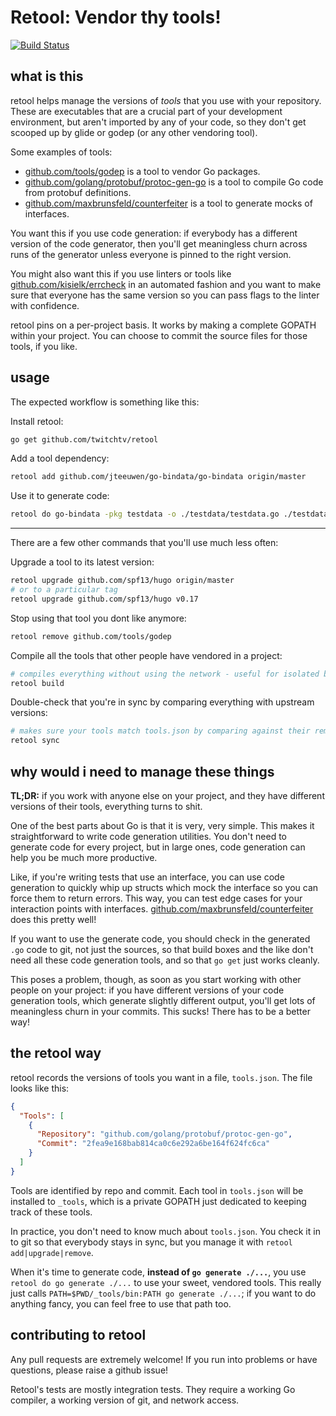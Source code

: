 # Retool: Vendor thy tools! #

[![Build Status](https://travis-ci.org/twitchtv/retool.svg?branch=master)](https://travis-ci.org/twitchtv/retool)

## what is this ##

retool helps manage the versions of _tools_ that you use with your
repository. These are executables that are a crucial part of your
development environment, but aren't imported by any of your code, so
they don't get scooped up by glide or godep (or any other vendoring
tool).

Some examples of tools:

 - [github.com/tools/godep](github.com/tools/godep) is a tool to
   vendor Go packages.
 - [github.com/golang/protobuf/protoc-gen-go](https://github.com/golang/protobuf/protoc-gen-go)
   is a tool to compile Go code from protobuf definitions.
 - [github.com/maxbrunsfeld/counterfeiter](https://github.com/maxbrunsfeld/counterfeiter)
   is a tool to generate mocks of interfaces.

You want this if you use code generation: if everybody has a different
version of the code generator, then you'll get meaningless churn across
runs of the generator unless everyone is pinned to the right version.

You might also want this if you use linters or tools like
[github.com/kisielk/errcheck](https://github.com/kisielk/errcheck) in an
automated fashion and you want to make sure that everyone has the same
version so you can pass flags to the linter with confidence.

retool pins on a per-project basis. It works by making a complete GOPATH
within your project. You can choose to commit the source files for those
tools, if you like.

## usage ##

The expected workflow is something like this:

Install retool:
```sh
go get github.com/twitchtv/retool
```

Add a tool dependency:
```sh
retool add github.com/jteeuwen/go-bindata/go-bindata origin/master
```

Use it to generate code:
```sh
retool do go-bindata -pkg testdata -o ./testdata/testdata.go ./testdata/data.json
```

---

There are a few other commands that you'll use much less often:

Upgrade a tool to its latest version:
```sh
retool upgrade github.com/spf13/hugo origin/master
# or to a particular tag
retool upgrade github.com/spf13/hugo v0.17
```

Stop using that tool you dont like anymore:
```sh
retool remove github.com/tools/godep
```

Compile all the tools that other people have vendored in a project:
```sh
# compiles everything without using the network - useful for isolated build environments
retool build
```

Double-check that you're in sync by comparing everything with upstream versions:
```sh
# makes sure your tools match tools.json by comparing against their remotes
retool sync
```

## why would i need to manage these things  ##

**TL;DR:** if you work with anyone else on your project, and they have
different versions of their tools, everything turns to shit.

One of the best parts about Go is that it is very, very simple. This
makes it straightforward to write code generation utilities. You don't
need to generate code for every project, but in large ones, code
generation can help you be much more productive.

Like, if you're writing tests that use an interface, you can use code
generation to quickly whip up structs which mock the interface so you
can force them to return errors. This way, you can test edge cases for
your interaction points with
interfaces. [github.com/maxbrunsfeld/counterfeiter](https://github.com/maxbrunsfeld/counterfeiter)
does this pretty well!

If you want to use the generate code, you should check in the
generated `.go` code to git, not just the sources, so that build boxes
and the like don't need all these code generation tools, and so that
`go get` just works cleanly.

This poses a problem, though, as soon as you start working with other
people on your project: if you have different versions of your code
generation tools, which generate slightly different output, you'll get
lots of meaningless churn in your commits. This sucks! There has to be
a better way!

## the retool way ##

retool records the versions of tools you want in a file, `tools.json`.
The file looks like this:

```json
{
  "Tools": [
    {
      "Repository": "github.com/golang/protobuf/protoc-gen-go",
      "Commit": "2fea9e168bab814ca0c6e292a6be164f624fc6ca"
    }
  ]
}
```

Tools are identified by repo and commit. Each tool in `tools.json` will
be installed to `_tools`, which is a private GOPATH just dedicated to
keeping track of these tools.

In practice, you don't need to know much about `tools.json`. You check
it in to git so that everybody stays in sync, but you manage it with
`retool add|upgrade|remove`.

When it's time to generate code, **instead of `go generate ./...`**, you
use `retool do go generate ./...` to use your sweet, vendored tools.
This really just calls `PATH=$PWD/_tools/bin:PATH go generate ./...`; if
you want to do anything fancy, you can feel free to use that path too.

## contributing to retool ##

Any pull requests are extremely welcome! If you run into problems or
have questions, please raise a github issue!

Retool's tests are mostly integration tests. They require a working Go
compiler, a working version of git, and network access.
